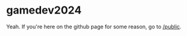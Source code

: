 # gamedev2024
Yeah.
If you're here on the github page for some reason, go to [/public](gamedev2024/public).
